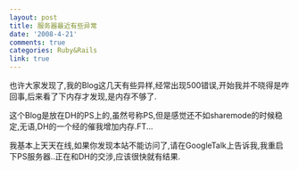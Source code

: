 ```yaml
---
layout: post
title: 服务器最近有些异常
date: '2008-4-21'
comments: true
categories: Ruby&Rails
link: true
---
```

<p>也许大家发现了,我的Blog这几天有些异样,经常出现500错误,开始我并不晓得是咋回事,后来看了下内存才发现,是内存不够了.</p>
<p>这个Blog是放在DH的PS上的,虽然号称PS,但是感觉还不如sharemode的时候稳定,无语,DH的一个经的催我增加内存.FT...</p>
<p>我基本上天天在线,如果你发现本站不能访问了,请在GoogleTalk上告诉我,我重启下PS服务器..正在和DH的交涉,应该很快就有结果.</p>
<p>&nbsp;</p>
